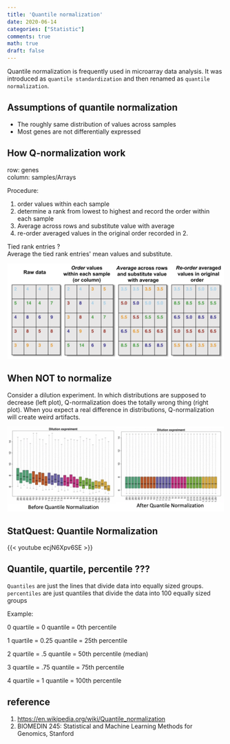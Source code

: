 ```yaml
---
title: 'Quantile normalization'
date: 2020-06-14
categories: ["Statistic"]
comments: true
math: true
draft: false
---
```


Quantile normalization is frequently used in microarray data analysis. It was introduced as `quantile standardization` and then renamed as `quantile normalization`.


## Assumptions of quantile normalization
- The roughly same distribution of values across samples
- Most genes are not differentially expressed


## How Q-normalization work

row: genes  
column: samples/Arrays  

Procedure:
1. order values within each sample
2. determine a rank from lowest to highest and record the order within each sample
3. Average across rows and substitute value with average
4. re-order averaged values in the original order recorded in 2.

Tied rank entries ?  
Average the tied rank entries' mean values and substitute.

![Q-normalization](/images/stats/quantile-normalization.png)




## When NOT to normalize
Consider a dilution experiment. In which distributions are supposed to decrease (left plot), Q-normalization does the totally wrong thing (right plot). When you expect a real difference in distributions, Q-normalization will create weird artifacts.

![Q-normalization](/images/stats/quantile-normalization-2.png)




## StatQuest: Quantile Normalization
{{< youtube ecjN6Xpv6SE >}}


## Quantile, quartile, percentile ???

`Quantiles` are just the lines that divide data into equally sized groups.  
`percentiles` are just quantiles that divide the data into 100 equally sized groups

Example:

0 quartile = 0 quantile = 0th percentile

1 quartile = 0.25 quantile = 25th percentile

2 quartile = .5 quantile = 50th percentile (median)

3 quartile = .75 quantile = 75th percentile

4 quartile = 1 quantile = 100th percentile



## reference

1. https://en.wikipedia.org/wiki/Quantile_normalization
2. BIOMEDIN 245: Statistical and Machine Learning Methods for Genomics, Stanford 